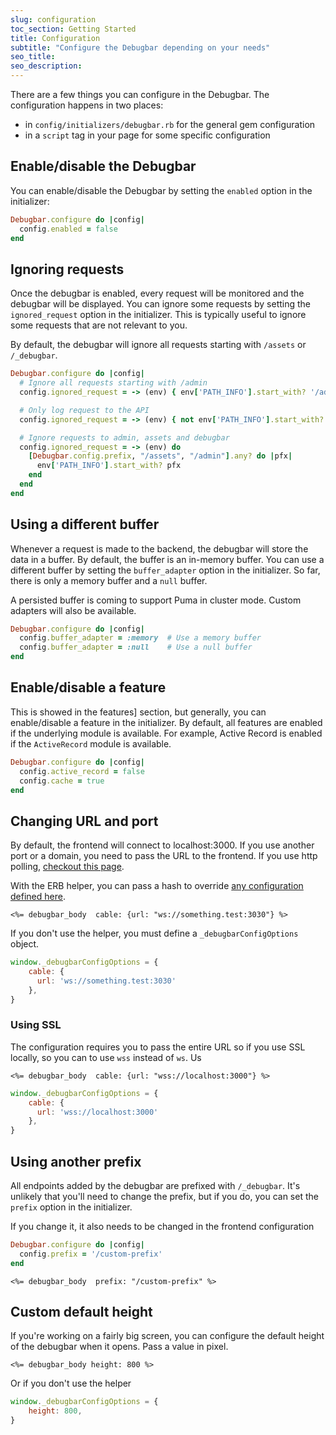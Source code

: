 ```yaml
---
slug: configuration
toc_section: Getting Started
title: Configuration
subtitle: "Configure the Debugbar depending on your needs"
seo_title:
seo_description: 
---
```


There are a few things you can configure in the Debugbar. The configuration happens in two places:

* in `config/initializers/debugbar.rb` for the general gem configuration
* in a `script` tag in your page for some specific configuration


## Enable/disable the Debugbar

You can enable/disable the Debugbar by setting the `enabled` option in the initializer:

```ruby
Debugbar.configure do |config|
  config.enabled = false
end
```

## Ignoring requests

Once the debugbar is enabled, every request will be monitored and the debugbar will be displayed. You can ignore some requests by setting the `ignored_request` option in the initializer. This is typically useful to ignore some requests that are not relevant to you.

By default, the debugbar will ignore all requests starting with `/assets` or `/_debugbar`.

```ruby
Debugbar.configure do |config|
  # Ignore all requests starting with /admin
  config.ignored_request = -> (env) { env['PATH_INFO'].start_with? '/admin' }

  # Only log request to the API
  config.ignored_request = -> (env) { not env['PATH_INFO'].start_with? '/api/v1' }

  # Ignore requests to admin, assets and debugbar
  config.ignored_request = -> (env) do
    [Debugbar.config.prefix, "/assets", "/admin"].any? do |pfx|
      env['PATH_INFO'].start_with? pfx
    end
  end
end
```

## Using a different buffer

Whenever a request is made to the backend, the debugbar will store the data in a buffer. By default, the buffer is an in-memory buffer. You can use a different buffer by setting the `buffer_adapter` option in the initializer. So far, there is only a memory buffer and a `null` buffer.

A persisted buffer is coming to support Puma in cluster mode. Custom adapters will also be available.

```ruby
Debugbar.configure do |config|
  config.buffer_adapter = :memory  # Use a memory buffer
  config.buffer_adapter = :null    # Use a null buffer
end
```

## Enable/disable a feature

This is showed in the features] section, but generally, you can enable/disable a feature in the initializer.
By default, all features are enabled if the underlying module is available. For example, Active Record is enabled if the `ActiveRecord` module is available.

```ruby
Debugbar.configure do |config|
  config.active_record = false
  config.cache = true
end
```

## Changing URL and port

By default, the frontend will connect to localhost:3000. If you use another port or a domain, you need to pass the URL to the frontend.
If you use http polling, [checkout this page](/docs/polling-mode).

With the ERB helper, you can pass a hash to override [any configuration defined here](https://github.com/julienbourdeau/debugbar/blob/166e5def8/client/src/models/Config.ts#L3-L15).

```erb
<%= debugbar_body  cable: {url: "ws://something.test:3030"} %>
```

If you don't use the helper, you must define a `_debugbarConfigOptions` object. 

```js
window._debugbarConfigOptions = {
    cable: {
      url: 'ws://something.test:3030'
    },
}
```

### Using SSL

The configuration requires you to pass the entire URL so if you use SSL locally, so you can to use `wss` instead of `ws`. Us

```erb
<%= debugbar_body  cable: {url: "wss://localhost:3000"} %>
```

```js
window._debugbarConfigOptions = {
    cable: {
      url: 'wss://localhost:3000'
    },
}
```

## Using another prefix

All endpoints added by the debugbar are prefixed with `/_debugbar`.
It's unlikely that you'll need to change the prefix, but if you do, you can set the `prefix` option in the initializer.

If you change it, it also needs to be changed in the frontend configuration

```ruby
Debugbar.configure do |config|
  config.prefix = '/custom-prefix'
end
```

```erb
<%= debugbar_body  prefix: "/custom-prefix" %>
```

## Custom default height

If you're working on a fairly big screen, you can configure the default height of the debugbar when it opens.
Pass a value in pixel.

```erb
<%= debugbar_body height: 800 %>
```

Or if you don't use the helper

```js
window._debugbarConfigOptions = {
    height: 800,
}

```
